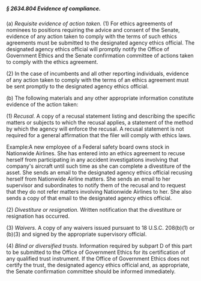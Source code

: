 ##### § 2634.804 Evidence of compliance. #####

(a) *Requisite evidence of action taken.* (1) For ethics agreements of nominees to positions requiring the advice and consent of the Senate, evidence of any action taken to comply with the terms of such ethics agreements must be submitted to the designated agency ethics official. The designated agency ethics official will promptly notify the Office of Government Ethics and the Senate confirmation committee of actions taken to comply with the ethics agreement.

(2) In the case of incumbents and all other reporting individuals, evidence of any action taken to comply with the terms of an ethics agreement must be sent promptly to the designated agency ethics official.

(b) The following materials and any other appropriate information constitute evidence of the action taken:

(1) *Recusal.* A copy of a recusal statement listing and describing the specific matters or subjects to which the recusal applies, a statement of the method by which the agency will enforce the recusal. A recusal statement is not required for a general affirmation that the filer will comply with ethics laws.

Example:A new employee of a Federal safety board owns stock in Nationwide Airlines. She has entered into an ethics agreement to recuse herself from participating in any accident investigations involving that company's aircraft until such time as she can complete a divestiture of the asset. She sends an email to the designated agency ethics official recusing herself from Nationwide Airline matters. She sends an email to her supervisor and subordinates to notify them of the recusal and to request that they do not refer matters involving Nationwide Airlines to her. She also sends a copy of that email to the designated agency ethics official.

(2) *Divestiture or resignation.* Written notification that the divestiture or resignation has occurred.

(3) *Waivers.* A copy of any waivers issued pursuant to 18 U.S.C. 208(b)(1) or (b)(3) and signed by the appropriate supervisory official.

(4) *Blind or diversified trusts.* Information required by subpart D of this part to be submitted to the Office of Government Ethics for its certification of any qualified trust instrument. If the Office of Government Ethics does not certify the trust, the designated agency ethics official and, as appropriate, the Senate confirmation committee should be informed immediately.